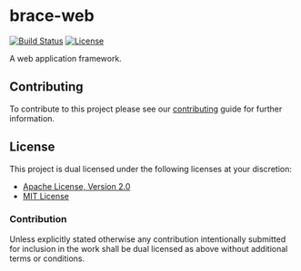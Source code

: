 # brace-web

[![Build Status][build-badge]][build-url]
[![License][license-badge]][license-url]

A web application framework.

## Contributing

To contribute to this project please see our [contributing][contribute-url]
guide for further information.

## License

This project is dual licensed under the following licenses at your discretion:

* [Apache License, Version 2.0](LICENSE-APACHE)
* [MIT License](LICENSE-MIT)

### Contribution

Unless explicitly stated otherwise any contribution intentionally submitted for
inclusion in the work shall be dual licensed as above without additional terms
or conditions.

[build-badge]: https://img.shields.io/azure-devops/build/brace-rs/brace-web/brace-rs.brace-web/master.svg
[build-url]: https://dev.azure.com/brace-rs/brace-web/_build
[contribute-url]: https://github.com/brace-rs/brace-web/blob/master/CONTRIBUTING.md
[license-badge]: https://img.shields.io/badge/license-MIT%20OR%20Apache%202.0-blue.svg
[license-url]: https://github.com/brace-rs/brace-web#license
